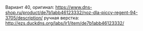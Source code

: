 
Вариант 40, 
оригинал: https://www.dns-shop.ru/product/de7b1abb46123332/noz-dla-piccy-regent-94-3705/description/
ручная верстка: http://ezs.duckdns.org/labs/lr1/item/de7b1abb46123332/
